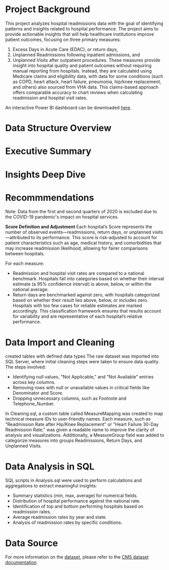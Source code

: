 # Project Background
This project analyzes hospital readmissions data with the goal of identifying patterns and insights related to hospital performance. The project aims to provide actionable insights that will help healthcare institutions improve patient outcomes, focusing on three primary measures:
1. Excess Days in Acute Care (EDAC), or return days,
2. Unplanned Readmissions following inpatient admissions, and
3. Unplanned Visits after outpatient procedures.
These measures provide insight into hospital quality and patient outcomes without requiring manual reporting from hospitals. Instead, they are calculated using Medicare claims and eligibility data, with data for some conditions (such as COPD, heart attack, heart failure, pneumonia, hip/knee replacement, and others) also sourced from VHA data. This claims-based approach offers comparable accuracy to chart reviews when calculating readmission and hospital visit rates.

An interactive Power BI dashboard can be downloaded [here](https://thetexthubllc-my.sharepoint.com/:u:/g/personal/mark_manaloto_thetexthub_com/EU89TJB1Ky5Nibv5BEbI5IoBwr63kmqy2LvV-8dNzh7FfQ?e=Uade9E).

# Data Structure Overview

# Executive Summary

# Insights Deep Dive

# Recommmendations




Note: Data from the first and second quarters of 2020 is excluded due to the COVID-19 pandemic's impact on hospital services.

**Score Definition and Adjustment**
Each hospital’s Score represents the number of observed events—readmissions, return days, or unplanned visits—attributed to its performance. This score is risk-adjusted to account for patient characteristics such as age, medical history, and comorbidities that may increase readmission likelihood, allowing for fairer comparisons between hospitals.

For each measure:
- Readmission and hospital visit rates are compared to a national benchmark. Hospitals fall into categories based on whether their interval estimate (a 95% confidence interval) is above, below, or within the national average.
- Return days are benchmarked against zero, with hospitals categorized based on whether their result lies above, below, or includes zero.
Hospitals with too few cases for reliable estimates are marked accordingly. This classification framework ensures that results account for variability and are representative of each hospital’s relative performance.


# Data Import and Cleaning
created tables with defined data types
The raw dataset was imported into SQL Server, where initial cleaning steps were taken to ensure data quality. The steps involved:
- Identifying null values, "Not Applicable," and "Not Available" entries across key columns.
- Removing rows with null or unavailable values in critical fields like Denominator and Score.
- Dropping unnecessary columns, such as Footnote and Telephone_Number.

In Cleaning.sql, a custom table called MeasureMapping was created to map technical measure IDs to user-friendly names. Each measure, such as "Readmission Rate after Hip/Knee Replacement" or "Heart Failure 30-Day Readmission Rate," was given a readable name to improve the clarity of analysis and visualizations. Additionally, a MeasureGroup field was added to categorize measures into groups Readmissions, Return Days, and Unplanned Visits.

# Data Analysis in SQL
SQL scripts in Analysis.sql were used to perform calculations and aggregations to extract meaningful insights:
- Summary statistics (min, max, average) for numerical fields.
- Distribution of hospital performance against the national rate.
- Identification of top and bottom performing hospitals based on readmission rates.
- Average readmission rates by year and state.
- Analysis of readmission rates by specific conditions.



# Data Source
For more information on the [dataset](https://data.cms.gov/provider-data/dataset/632h-zaca#data-table), please refer to the [CMS dataset documentation](https://data.cms.gov/provider-data/dataset/632h-zaca#data-table).

